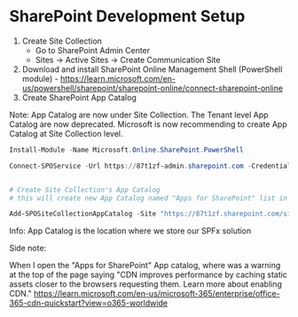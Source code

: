 # SharePoint Development Setup

1. Create Site Collection
   - Go to SharePoint Admin Center
   - Sites -> Active Sites -> Create Communication Site
2. Download and install SharePoint Online Management Shell (PowerShell module) - https://learn.microsoft.com/en-us/powershell/sharepoint/sharepoint-online/connect-sharepoint-online
3. Create SharePoint App Catalog

Note: App Catalog are now under Site Collection. The Tenant level App Catalog are now deprecated. Microsoft is now recommending to create App Catalog at Site Collection level.

```powershell
Install-Module -Name Microsoft.Online.SharePoint.PowerShell

Connect-SPOService -Url https://87t1zf-admin.sharepoint.com -Credential admin@contoso.com


# Create Site Collection's App Catalog
# this will create new App Catalog named "Apps for SharePoint" list in the site collection (go to Site contents of your site collection)

Add-SPOSiteCollectionAppCatalog -Site "https://87t1zf.sharepoint.com/sites/SPFxTrainingSite"
```

Info: App Catalog is the location where we store our SPFx solution

Side note:

When I open the "Apps for SharePoint" App catalog, where was a warning at the top of the page saying
"CDN improves performance by caching static assets closer to the browsers requesting them. Learn more about enabling CDN." https://learn.microsoft.com/en-us/microsoft-365/enterprise/office-365-cdn-quickstart?view=o365-worldwide

